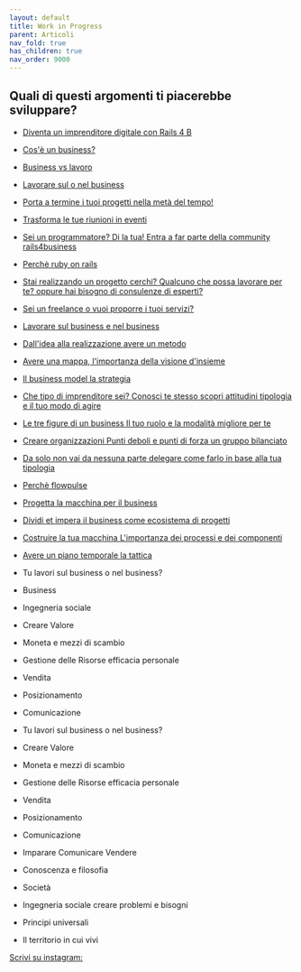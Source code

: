 ```yaml
---
layout: default
title: Work in Progress
parent: Articoli
nav_fold: true
has_children: true
nav_order: 9000
---
```


## Quali di questi argomenti ti piacerebbe sviluppare?

- [Diventa un imprenditore digitale con Rails 4 B]() 
- [Cos'è un business?](https://rails4b.com/formazione/business/cosa_è_un_business/) 
- [Business vs lavoro]()
- [Lavorare sul o nel business]()
- [Porta a termine i tuoi progetti nella metà del tempo!]()
- [Trasforma le tue riunioni in eventi]()
- [Sei un programmatore? Di la tua! Entra a far parte della community rails4business]() 
- [Perchè ruby on rails]()
- [Stai realizzando un progetto cerchi? Qualcuno che possa lavorare per te? oppure hai bisogno di consulenze di esperti?]()
- [Sei un freelance o vuoi proporre i tuoi servizi?]()
- [Lavorare sul business e nel business]()
- [Dall'idea alla realizzazione avere un metodo]()
- [Avere una mappa, l'importanza della visione d'insieme]()
- [Il business model la strategia]()
- [Che tipo di imprenditore sei? Conosci te stesso scopri attitudini tipologia e il tuo modo di agire]()
- [Le tre figure di un business Il tuo ruolo e la modalità migliore per te]()
- [Creare organizzazioni Punti deboli e punti di forza un gruppo bilanciato ]()
- [Da solo non vai da nessuna parte delegare come farlo in base alla tua tipologia]()
- [Perchè flowpulse]()
- [Progetta la macchina per il business]()
- [Dividi et impera il business come ecosistema di progetti]()
- [Costruire la tua macchina L'importanza dei processi e dei componenti]()
- [Avere un piano temporale la tattica]()









- Tu lavori sul business o nel business?
- Business
- Ingegneria sociale
- Creare Valore
- Moneta e mezzi di scambio
- Gestione delle Risorse efficacia personale
- Vendita
- Posizionamento 
- Comunicazione

- Tu lavori sul business o nel business?
- Creare Valore
- Moneta e mezzi di scambio
- Gestione delle Risorse efficacia personale
- Vendita
- Posizionamento 
- Comunicazione

- Imparare Comunicare Vendere
- Conoscenza e filosofia
- Società
- Ingegneria sociale creare problemi e bisogni
- Principi universali
- Il territorio in cui vivi

[Scrivi su instagram:](www.instagram.com/rails4b)

